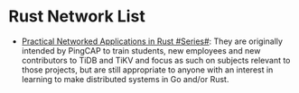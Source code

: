 # Rust Network List

- [Practical Networked Applications in Rust #Series#](https://arveknudsen.com/posts/practical-networked-applications-in-rust/module-1/): They are originally intended by PingCAP to train students, new employees and new contributors to TiDB and TiKV and focus as such on subjects relevant to those projects, but are still appropriate to anyone with an interest in learning to make distributed systems in Go and/or Rust.